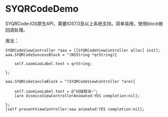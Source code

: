 # SYQRCodeDemo

SYQRCode:IOS原生API，需要IOS7.0及以上系统支持。简单易用，使用block做回调处理。

用法：
    
    SYQRCodeViewController *aaa = [[SYQRCodeViewController alloc] init];
    aaa.SYQRCodeSuncessBlock = ^(NSString *qrString){
        
        self.saomiaoLabel.text = qrString;
    
    };
    
    aaa.SYQRCodeCancleBlock = ^(SYQRCodeViewController *are){
    
        self.saomiaoLabel.text = @"扫描取消~";
        [are dismissViewControllerAnimated:YES completion:nil];
    
    };
    [self presentViewController:aaa animated:YES completion:nil];

